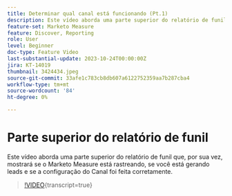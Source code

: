 ```yaml
---
title: Determinar qual canal está funcionando (Pt.1)
description: Este vídeo aborda uma parte superior do relatório de funil que, por sua vez, mostrará se o Marketo Measure está rastreando, se você está gerando leads e se a configuração do Canal foi feita corretamente.
feature-set: Marketo Measure
feature: Discover, Reporting
role: User
level: Beginner
doc-type: Feature Video
last-substantial-update: 2023-10-24T00:00:00Z
jira: KT-14019
thumbnail: 3424434.jpeg
source-git-commit: 33afe1c783cb8db607a6122752359aa7b287cba4
workflow-type: tm+mt
source-wordcount: '84'
ht-degree: 0%

---
```



# Parte superior do relatório de funil

Este vídeo aborda uma parte superior do relatório de funil que, por sua vez, mostrará se o Marketo Measure está rastreando, se você está gerando leads e se a configuração do Canal foi feita corretamente.

>[!VIDEO](https://video.tv.adobe.com/v/3424434/?learn=on){transcript=true}
